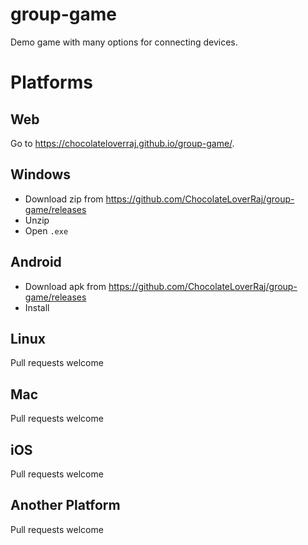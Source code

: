 # group-game
Demo game with  many options for connecting devices.

# Platforms

## Web
Go to https://chocolateloverraj.github.io/group-game/.

## Windows
- Download zip from https://github.com/ChocolateLoverRaj/group-game/releases
- Unzip
- Open `.exe`

## Android
- Download apk from https://github.com/ChocolateLoverRaj/group-game/releases
- Install

## Linux
Pull requests welcome

## Mac
Pull requests welcome

## iOS
Pull requests welcome

## Another Platform
Pull requests welcome